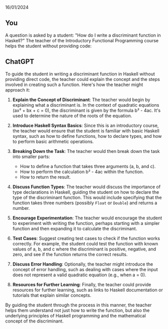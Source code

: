 16/01/2024
## You

A question is asked by a student: "How do I write a discriminant function in Haskell?"
The teacher of the Introductory Functional Programming course helps the student without providing code:


## ChatGPT

To guide the student in writing a discriminant function in Haskell without providing direct code, the teacher could explain the concept and the steps involved in creating such a function. Here's how the teacher might approach it:

1. **Explain the Concept of Discriminant**: The teacher would begin by explaining what a discriminant is. In the context of quadratic equations (ax² + bx + c = 0), the discriminant is given by the formula b² - 4ac. It's used to determine the nature of the roots of the equation.

2. **Introduce Haskell Syntax Basics**: Since this is an introductory course, the teacher would ensure that the student is familiar with basic Haskell syntax, such as how to define functions, how to declare types, and how to perform basic arithmetic operations.

3. **Breaking Down the Task**: The teacher would then break down the task into smaller parts:
   - How to define a function that takes three arguments (a, b, and c).
   - How to perform the calculation b² - 4ac within the function.
   - How to return the result.

4. **Discuss Function Types**: The teacher would discuss the importance of type declarations in Haskell, guiding the student on how to declare the type of the discriminant function. This would include specifying that the function takes three numbers (possibly `Float` or `Double`) and returns a number.

5. **Encourage Experimentation**: The teacher would encourage the student to experiment with writing the function, perhaps starting with a simpler function and then expanding it to calculate the discriminant.

6. **Test Cases**: Suggest creating test cases to check if the function works correctly. For example, the student could test the function with known values of a, b, and c where the discriminant is positive, negative, and zero, and see if the function returns the correct results.

7. **Discuss Error Handling**: Optionally, the teacher might introduce the concept of error handling, such as dealing with cases where the input does not represent a valid quadratic equation (e.g., when a = 0).

8. **Resources for Further Learning**: Finally, the teacher could provide resources for further learning, such as links to Haskell documentation or tutorials that explain similar concepts.

By guiding the student through the process in this manner, the teacher helps them understand not just how to write the function, but also the underlying principles of Haskell programming and the mathematical concept of the discriminant.
